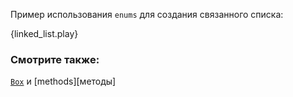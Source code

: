Пример использования `enums` для создания связанного списка:

{linked_list.play}

### Смотрите также:

[`Box`][box] и [methods][методы]

[box]: ../../std/box.html
[methods]: ../../fn/methods.html
